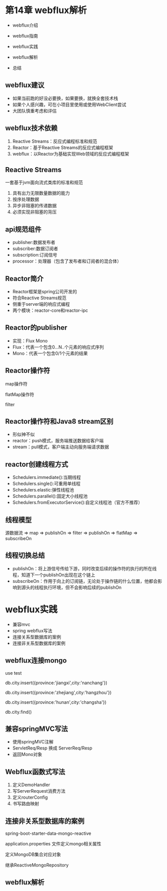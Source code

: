 # 第14章 webflux解析

- webflux介绍
- webflux指南
- webflux实践
- webflux解析

- 总结

## webflux建议

- 如果当前跑的好没必要换，如果要换，就换全套技术栈
- 如果个人感兴趣，可在小项目里使用或使用WebClient尝试
- 大团队慎重考虑和评估



## webflux技术依赖

1. Reactive Streams：反应式编程标准和规范
2. Reactor：基于Reactive Streams的反应式编程框架
3. webflux：以Reactor为基础实现Web领域的反应式编程框架



## Reactive Streams

一套基于jvm面向流式类库的标准和规范

1. 具有出力无限数量数据的能力
2. 按序处理数据
3. 异步非阻塞的传递数据
4. 必须实现非阻塞的背压



## api规范组件

- publisher:数据发布者
- subscriber:数据订阅者
- subscription:订阅信号
- processor：处理器（包含了发布者和订阅者的混合体）

## Reactor简介

- Reactor框架是spring公司开发的
- 符合Reactive Streams规范
- 侧重于server端的响应式编程
- 两个模块：reactor-core和reactor-ipc



## Reactor的publisher

- 实现：Flux Mono
- Flux：代表一个包含0...N..个元素的响应式序列
- Mono：代表一个包含0/1个元素的结果



## Reactor操作符

map操作符

flatMap操作符

filter



## Reactor操作符和Java8 stream区别

- 形似神不似
- reactor：push模式，服务端推送数据给客户端
- stream：pull模式，客户端主动向服务端请求数据



## reactor创建线程方式

- Schedulers.immediate():当期线程
- Schedulers.single():可重用单线程
- Schedulers.elastic:弹性线程池
- Schedulers.parallel():固定大小线程池
- Schedulers.fromExecutorService():自定义线程池（官方不推荐）



## 线程模型

源数据流 => map => publishOn => filter => publishOn => flatMap => subscribeOn



## 线程切换总结

- publishOn：将上游信号传给下游，同时改变后续的操作符的执行的所在线程，知道下一个publishOn出现在这个链上
- subscribeOn：作用于向上的订阅链，无论处于操作链的什么位置，他都会影响到源头的线程执行环境，但不会影响后续的publishOn



# webflux实践

- 兼容mvc
- spring webflux写法
- 连接关系型数据库的案例
- 连接非关系型数据库的案例



## webflux连接mongo

use test

db.city.insert({province:'jiangxi',city:'nanchang'})

db.city.insert({province:'zhejiang',city:'hangzhou'})

db.city.insert({province:'hunan',city:'changsha'})

db.city.find()



## 兼容springMVC写法

- 使用springMVC注解
- ServletReq/Resp 换成 ServerReq/Resp
- 返回Mono对象

## Webflux函数式写法

1. 定义DemoHandler
2. 写ServerRequest消费方法
3. 定义routerConfig
4. 书写路由映射

## 连接非关系型数据库的案例

spring-boot-starter-data-mongo-reactive

application.properties 文件定义mongo相关属性

定义MongoDB集合对应对象

继承ReactiveMongoRepository



## webflux解析







 